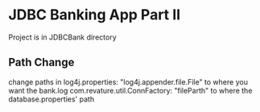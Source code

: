 # JDBC Banking App Part II

Project is in JDBCBank directory

## Path Change

change paths in 
log4j.properties: "log4j.appender.file.File" to where you want the bank.log
com.revature.util.ConnFactory: "fileParth" to where the database.properties' path

